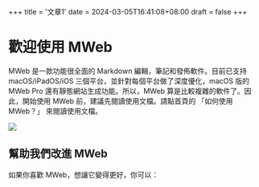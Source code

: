 +++
title = '文章1'
date = 2024-03-05T16:41:08+08:00
draft = false
+++

# 歡迎使用 MWeb
MWeb 是一款功能很全面的 Markdown 編輯，筆記和發佈軟件。目前已支持 macOS/iPadOS/iOS 三個平台，並針對每個平台做了深度優化，macOS 版的 MWeb Pro 還有靜態網站生成功能。所以，MWeb 算是比較複雜的軟件了。因此，開始使用 MWeb 前，建議先閱讀使用文檔。請點首頁的 「如何使用 MWeb？」 來閱讀使用文檔。


![](https://i.imgur.com/GbuNJ60.jpeg)


## 幫助我們改進 MWeb

如果你喜歡 MWeb，想讓它變得更好，你可以：








